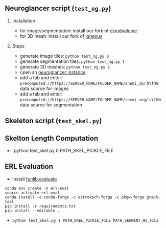 Neuroglancer script (`test_ng.py`)
---
1. Installation
    - for image/segmentation: install our fork of [cloudvolume](https://github.com/donglaiw/cloud-volume)
    - for 3D mesh: install our fork of [igneous](https://github.com/donglaiw/igneous)

2. Steps
    - generate image tiles: `python test_ng.py 0`
    - generate segmentation tiles: `python test_ng.py 1`
    - generate 3D meshes: `python test_ng.py 2`
    - open an [neuroglancer instance](https://neuroglancer-demo.appspot.com/)
    - add a tab and enter: `precomputed://https://SERVER_NAME/FOLDER_NAME/snemi_im/` in the data source for images
    - add a tab and enter: `precomputed://https://SERVER_NAME/FOLDER_NAME/snemi_seg/` in the data source for segmentation

Skeleton script (`test_skel.py`)
---
## Skelton Length Computation
- `python test_skel.py 0 PATH_SKEL_PICKLE_FILE

## ERL Evaluation
- install [funlib.evaluate](https://github.com/funkelab/funlib.evaluate)
```
conda env create -n erl-eval
source activate erl-eval
conda install -c conda-forge -c ostrokach-forge -c pkgw-forge graph-tool
pip install -r requirements.txt
pip install --editable .
```
- `python test_skel.py 1 PATH_SKEL_PICKLE_FILE PATH_SEGMENT_H5_FILE`
